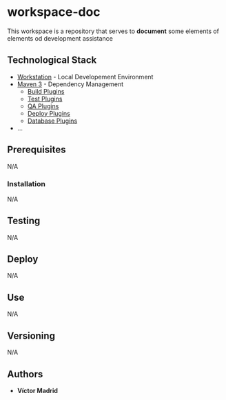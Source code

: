 # workspace-doc

This workspace is a repository that serves to **document** some elements of elements od development assistance

## Technological Stack

* [Workstation](https://github.com/vjmadrid/workspace-doc/blob/master/doc/workstation/README-Configuration-Workstation-Apps.md) - Local Developement Environment
* [Maven 3](https://maven.apache.org/) - Dependency Management
    * [Build Plugins](https://github.com/vjmadrid/workspace-doc/blob/master/doc/maven/README-Configuration-Maven-Build-Plugins.md)
    * [Test Plugins](https://github.com/vjmadrid/workspace-doc/blob/master/doc/maven/README-Configuration-Maven-Test-Plugins.md)
    * [QA Plugins](https://github.com/vjmadrid/workspace-doc/blob/master/doc/maven/README-Configuration-Maven-QA-Plugins.md)
    * [Deploy Plugins](https://github.com/vjmadrid/workspace-doc/blob/master/doc/maven/README-Configuration-Maven-Deploy-Plugins.md)
    * [Database Plugins](https://github.com/vjmadrid/workspace-doc/blob/master/doc/maven/README-Configuration-Maven-DB-Plugins.md)
* ...


## Prerequisites

N/A


### Installation

N/A


## Testing

N/A


## Deploy

N/A


## Use

N/A


## Versioning

N/A


## Authors

* **Víctor Madrid**
